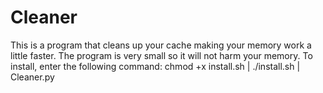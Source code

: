 # Cleaner
This is a program that cleans up your cache making your memory work a little faster. The program is very small so it will not harm your memory.
To install, enter the following command: chmod +x install.sh | ./install.sh | Cleaner.py
